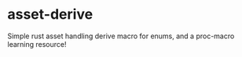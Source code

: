 # asset-derive
Simple rust asset handling derive macro for enums, and a proc-macro learning resource!
